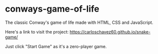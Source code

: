 # conways-game-of-life

The classic Conway's game of life made with HTML, CSS and JavaScript.

Here's a link to visit the project: https://carloschavez60.github.io/snake-game/

Just click "Start Game" as it's a zero-player game.
